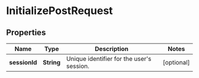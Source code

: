 

# InitializePostRequest


## Properties

| Name | Type | Description | Notes |
|------------ | ------------- | ------------- | -------------|
|**sessionId** | **String** | Unique identifier for the user&#39;s session. |  [optional] |



